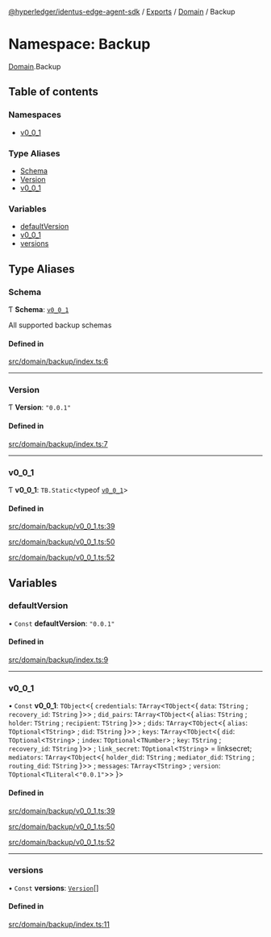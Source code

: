 [@hyperledger/identus-edge-agent-sdk](../README.md) / [Exports](../modules.md) / [Domain](Domain.md) / Backup

# Namespace: Backup

[Domain](Domain.md).Backup

## Table of contents

### Namespaces

- [v0\_0\_1](Domain.Backup.v0_0_1.md)

### Type Aliases

- [Schema](Domain.Backup.md#schema)
- [Version](Domain.Backup.md#version)
- [v0\_0\_1](Domain.Backup.md#v0_0_1)

### Variables

- [defaultVersion](Domain.Backup.md#defaultversion)
- [v0\_0\_1](Domain.Backup.md#v0_0_1-1)
- [versions](Domain.Backup.md#versions)

## Type Aliases

### Schema

Ƭ **Schema**: [`v0_0_1`](Domain.Backup.md#v0_0_1)

All supported backup schemas

#### Defined in

[src/domain/backup/index.ts:6](https://github.com/hyperledger/identus-edge-agent-sdk-ts/blob/b1a74ed6fd4a9050ce3bb69d50435414a88a059a/src/domain/backup/index.ts#L6)

___

### Version

Ƭ **Version**: ``"0.0.1"``

#### Defined in

[src/domain/backup/index.ts:7](https://github.com/hyperledger/identus-edge-agent-sdk-ts/blob/b1a74ed6fd4a9050ce3bb69d50435414a88a059a/src/domain/backup/index.ts#L7)

___

### v0\_0\_1

Ƭ **v0\_0\_1**: `TB.Static`\<typeof [`v0_0_1`](Domain.Backup.md#v0_0_1-1)\>

#### Defined in

[src/domain/backup/v0_0_1.ts:39](https://github.com/hyperledger/identus-edge-agent-sdk-ts/blob/b1a74ed6fd4a9050ce3bb69d50435414a88a059a/src/domain/backup/v0_0_1.ts#L39)

[src/domain/backup/v0_0_1.ts:50](https://github.com/hyperledger/identus-edge-agent-sdk-ts/blob/b1a74ed6fd4a9050ce3bb69d50435414a88a059a/src/domain/backup/v0_0_1.ts#L50)

[src/domain/backup/v0_0_1.ts:52](https://github.com/hyperledger/identus-edge-agent-sdk-ts/blob/b1a74ed6fd4a9050ce3bb69d50435414a88a059a/src/domain/backup/v0_0_1.ts#L52)

## Variables

### defaultVersion

• `Const` **defaultVersion**: ``"0.0.1"``

#### Defined in

[src/domain/backup/index.ts:9](https://github.com/hyperledger/identus-edge-agent-sdk-ts/blob/b1a74ed6fd4a9050ce3bb69d50435414a88a059a/src/domain/backup/index.ts#L9)

___

### v0\_0\_1

• `Const` **v0\_0\_1**: `TObject`\<\{ `credentials`: `TArray`\<`TObject`\<\{ `data`: `TString` ; `recovery_id`: `TString`  }\>\> ; `did_pairs`: `TArray`\<`TObject`\<\{ `alias`: `TString` ; `holder`: `TString` ; `recipient`: `TString`  }\>\> ; `dids`: `TArray`\<`TObject`\<\{ `alias`: `TOptional`\<`TString`\> ; `did`: `TString`  }\>\> ; `keys`: `TArray`\<`TObject`\<\{ `did`: `TOptional`\<`TString`\> ; `index`: `TOptional`\<`TNumber`\> ; `key`: `TString` ; `recovery_id`: `TString`  }\>\> ; `link_secret`: `TOptional`\<`TString`\> = linksecret; `mediators`: `TArray`\<`TObject`\<\{ `holder_did`: `TString` ; `mediator_did`: `TString` ; `routing_did`: `TString`  }\>\> ; `messages`: `TArray`\<`TString`\> ; `version`: `TOptional`\<`TLiteral`\<``"0.0.1"``\>\>  }\>

#### Defined in

[src/domain/backup/v0_0_1.ts:39](https://github.com/hyperledger/identus-edge-agent-sdk-ts/blob/b1a74ed6fd4a9050ce3bb69d50435414a88a059a/src/domain/backup/v0_0_1.ts#L39)

[src/domain/backup/v0_0_1.ts:50](https://github.com/hyperledger/identus-edge-agent-sdk-ts/blob/b1a74ed6fd4a9050ce3bb69d50435414a88a059a/src/domain/backup/v0_0_1.ts#L50)

[src/domain/backup/v0_0_1.ts:52](https://github.com/hyperledger/identus-edge-agent-sdk-ts/blob/b1a74ed6fd4a9050ce3bb69d50435414a88a059a/src/domain/backup/v0_0_1.ts#L52)

___

### versions

• `Const` **versions**: [`Version`](Domain.Backup.md#version)[]

#### Defined in

[src/domain/backup/index.ts:11](https://github.com/hyperledger/identus-edge-agent-sdk-ts/blob/b1a74ed6fd4a9050ce3bb69d50435414a88a059a/src/domain/backup/index.ts#L11)
